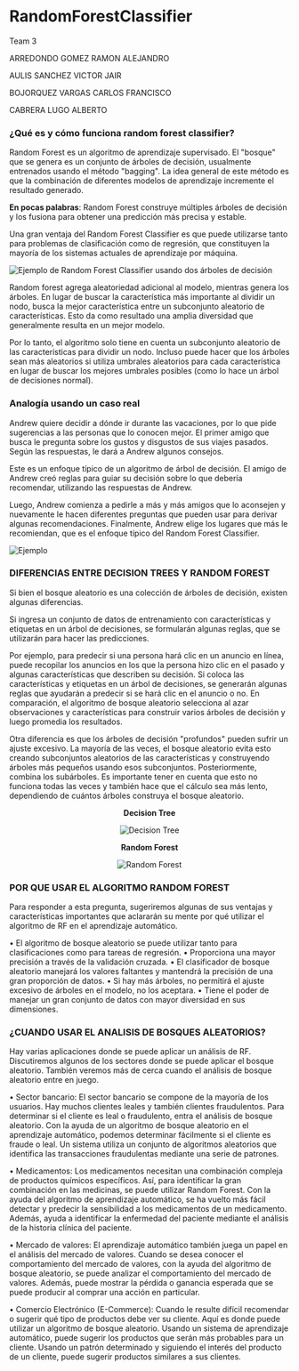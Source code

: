 ﻿# RandomForestClassifier
Team 3

ARREDONDO GOMEZ RAMON ALEJANDRO

AULIS SANCHEZ VICTOR JAIR

BOJORQUEZ VARGAS CARLOS FRANCISCO

CABRERA LUGO ALBERTO



### ¿Qué es y cómo funciona random forest classifier?
Random Forest es un algoritmo de aprendizaje supervisado. El "bosque" que se genera es un conjunto de árboles de decisión, usualmente entrenados usando el método "bagging". La idea general de este método es que la combinación de diferentes modelos de aprendizaje incremente el resultado generado.

**En pocas palabras**: Random Forest construye múltiples árboles de decisión y los fusiona para obtener una predicción más precisa y estable.

Una gran ventaja del Random Forest Classifier es que puede utilizarse tanto para problemas de clasificación como de regresión, que constituyen la mayoría de los sistemas actuales de aprendizaje por máquina.

![Ejemplo de Random Forest Classifier usando dos árboles de decisión](https://builtin.com/sites/default/files/styles/ckeditor_optimize/public/inline-images/two-tree-random-forest.png "Ejemplo de Random Forest Classifier usando dos árboles de decisión")

Random forest agrega aleatoriedad adicional al modelo, mientras genera los árboles. En lugar de buscar la característica más importante al dividir un nodo, busca la mejor característica entre un subconjunto aleatorio de características. Esto da como resultado una amplia diversidad que generalmente resulta en un mejor modelo.

Por lo tanto, el algoritmo solo tiene en cuenta un subconjunto aleatorio de las características para dividir un nodo. Incluso puede hacer que los árboles sean más aleatorios si utiliza umbrales aleatorios para cada característica en lugar de buscar los mejores umbrales posibles (como lo hace un árbol de decisiones normal).


### Analogía usando un caso real
Andrew quiere decidir a dónde ir durante las vacaciones, por lo que pide sugerencias a las personas que lo conocen mejor. El primer amigo que busca le pregunta sobre los gustos y disgustos de sus viajes pasados. Según las respuestas, le dará a Andrew algunos consejos.

Este es un enfoque típico de un algoritmo de árbol de decisión. El amigo de Andrew creó reglas para guiar su decisión sobre lo que debería recomendar, utilizando las respuestas de Andrew.

Luego, Andrew comienza a pedirle a más y más amigos que lo aconsejen y nuevamente le hacen diferentes preguntas que pueden usar para derivar algunas recomendaciones. Finalmente, Andrew elige los lugares que más le recomiendan, que es el enfoque típico del Random Forest Classifier.

![Ejemplo](https://mlux9brz2apw.i.optimole.com/y1pDtVQ-NL9wTwiU/w:1024/h:581/q:auto/https://kgptalkie.com/wp-content/uploads/2020/08/image-122.png "Ejemplo")


### DIFERENCIAS ENTRE DECISION TREES Y RANDOM FOREST
Si bien el bosque aleatorio es una colección de árboles de decisión, existen algunas diferencias.

Si ingresa un conjunto de datos de entrenamiento con características y etiquetas en un árbol de decisiones, se formularán algunas reglas, que se utilizarán para hacer las predicciones.

Por ejemplo, para predecir si una persona hará clic en un anuncio en línea, puede recopilar los anuncios en los que la persona hizo clic en el pasado y algunas características que describen su decisión. Si coloca las características y etiquetas en un árbol de decisiones, se generarán algunas reglas que ayudarán a predecir si se hará clic en el anuncio o no. En comparación, el algoritmo de bosque aleatorio selecciona al azar observaciones y características para construir varios árboles de decisión y luego promedia los resultados.

Otra diferencia es que los árboles de decisión "profundos" pueden sufrir un ajuste excesivo. La mayoría de las veces, el bosque aleatorio evita esto creando subconjuntos aleatorios de las características y construyendo árboles más pequeños usando esos subconjuntos. Posteriormente, combina los subárboles. Es importante tener en cuenta que esto no funciona todas las veces y también hace que el cálculo sea más lento, dependiendo de cuántos árboles construya el bosque aleatorio.

<div align="center">
  
**Decision Tree**

![Decision Tree](https://miro.medium.com/max/625/1*LMoJmXCsQlciGTEyoSN39g.jpeg "Decision Tree")

**Random Forest**

![Random Forest](https://miro.medium.com/max/625/1*VHDtVaDPNepRglIAv72BFg.jpeg "Random Forest")

</div>

### POR QUE USAR EL ALGORITMO RANDOM FOREST 

Para responder a esta pregunta, sugeriremos algunas de sus ventajas y características importantes que aclararán su mente por qué utilizar el algoritmo de RF en el aprendizaje automático.

•	El algoritmo de bosque aleatorio se puede utilizar tanto para clasificaciones como para tareas de regresión.
•	Proporciona una mayor precisión a través de la validación cruzada.
•	El clasificador de bosque aleatorio manejará los valores faltantes y mantendrá la precisión de una gran proporción de datos.
•	Si hay más árboles, no permitirá el ajuste excesivo de árboles en el modelo, no los aceptara.
•	Tiene el poder de manejar un gran conjunto de datos con mayor diversidad en sus dimensiones.

### ¿CUANDO USAR EL ANALISIS DE BOSQUES ALEATORIOS?

Hay varias aplicaciones donde se puede aplicar un análisis de RF. Discutiremos algunos de los sectores donde se puede aplicar el bosque aleatorio. También veremos más de cerca cuando el análisis de bosque aleatorio entre en juego.

•	Sector bancario: El sector bancario se compone de la mayoría de los usuarios. Hay muchos clientes leales y también clientes fraudulentos. Para determinar si el cliente es leal o fraudulento, entra el análisis de bosque aleatorio. Con la ayuda de un algoritmo de bosque aleatorio en el aprendizaje automático, podemos determinar fácilmente si el cliente es fraude o leal. Un sistema utiliza un conjunto de algoritmos aleatorios que identifica las transacciones fraudulentas mediante una serie de patrones.

•	Medicamentos: Los medicamentos necesitan una combinación compleja de productos químicos específicos. Así, para identificar la gran combinación en las medicinas, se puede utilizar Random Forest. Con la ayuda del algoritmo de aprendizaje automático, se ha vuelto más fácil detectar y predecir la sensibilidad a los medicamentos de un medicamento. Además, ayuda a identificar la enfermedad del paciente mediante el análisis de la historia clínica del paciente.

•	Mercado de valores: El aprendizaje automático también juega un papel en el análisis del mercado de valores. Cuando se desea conocer el comportamiento del mercado de valores, con la ayuda del algoritmo de bosque aleatorio, se puede analizar el comportamiento del mercado de valores. Además, puede mostrar la pérdida o ganancia esperada que se puede producir al comprar una acción en particular.

•	Comercio Electrónico (E-Commerce): Cuando le resulte difícil recomendar o sugerir qué tipo de productos debe ver su cliente. Aquí es donde puede utilizar un algoritmo de bosque aleatorio. Usando un sistema de aprendizaje automático, puede sugerir los productos que serán más probables para un cliente. Usando un patrón determinado y siguiendo el interés del producto de un cliente, puede sugerir productos similares a sus clientes.
